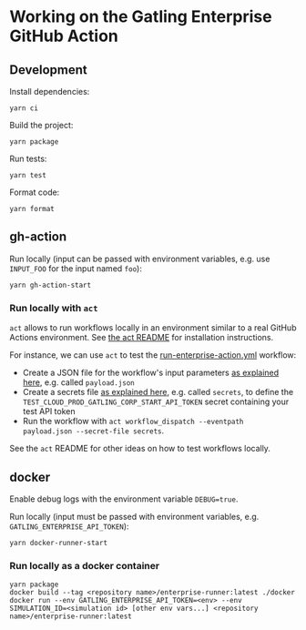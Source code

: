 # Working on the Gatling Enterprise GitHub Action

## Development

Install dependencies:

```shell
yarn ci
```

Build the project:

```shell
yarn package
```

Run tests:

```shell
yarn test
```

Format code:

```shell
yarn format
```

## gh-action

Run locally (input can be passed with environment variables, e.g. use `INPUT_FOO` for the input named `foo`):

```shell
yarn gh-action-start
```

### Run locally with `act`

`act` allows to run workflows locally in an environment similar to a real GitHub Actions environment. See [the act README](https://github.com/nektos/act) for installation instructions.

For instance, we can use `act` to test the [run-enterprise-action.yml](.github/workflows/run-enterprise-action.yml) workflow:
- Create a JSON file for the workflow's input parameters [as explained here](https://github.com/nektos/act#pass-inputs-to-manually-triggered-workflows), e.g. called `payload.json`
- Create a secrets file [as explained here](https://github.com/nektos/act#secrets), e.g. called `secrets`, to define the `TEST_CLOUD_PROD_GATLING_CORP_START_API_TOKEN` secret containing your test API token
- Run the workflow with `act workflow_dispatch --eventpath payload.json --secret-file secrets`.

See the `act` README for other ideas on how to test workflows locally.

## docker

Enable debug logs with the environment variable `DEBUG=true`.

Run locally (input must be passed with environment variables, e.g. `GATLING_ENTERPRISE_API_TOKEN`):

```shell
yarn docker-runner-start
```

### Run locally as a docker container

```shell
yarn package
docker build --tag <repository name>/enterprise-runner:latest ./docker
docker run --env GATLING_ENTERPRISE_API_TOKEN=<env> --env SIMULATION_ID=<simulation id> [other env vars...] <repository name>/enterprise-runner:latest 
```
